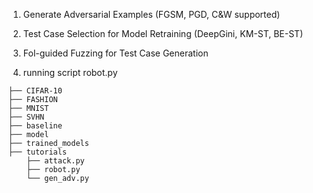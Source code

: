 1. Generate Adversarial Examples (FGSM, PGD, C&W supported)

2. Test Case Selection for Model Retraining (DeepGini, KM-ST, BE-ST)
 
3. Fol-guided Fuzzing for Test Case Generation

4. running script robot.py 

```shell
├── CIFAR-10
├── FASHION
├── MNIST
├── SVHN
├── baseline
├── model
├── trained_models
├── tutorials
    ├── attack.py
    ├── robot.py
    └── gen_adv.py
```

